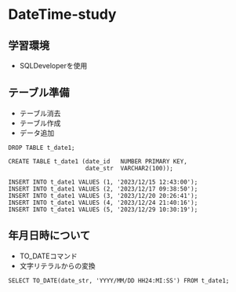 # DateTime-study

## 学習環境
* SQLDeveloperを使用

## テーブル準備
* テーブル消去
* テーブル作成
* データ追加
```
DROP TABLE t_date1;

CREATE TABLE t_date1 (date_id   NUMBER PRIMARY KEY,
                      date_str  VARCHAR2(100));

INSERT INTO t_date1 VALUES (1, '2023/12/15 12:43:00');
INSERT INTO t_date1 VALUES (2, '2023/12/17 09:38:50');
INSERT INTO t_date1 VALUES (3, '2023/12/20 20:26:41');
INSERT INTO t_date1 VALUES (4, '2023/12/24 21:40:16');
INSERT INTO t_date1 VALUES (5, '2023/12/29 10:30:19');
```

## 年月日時について
* TO_DATEコマンド
* 文字リテラルからの変換
```
SELECT TO_DATE(date_str, 'YYYY/MM/DD HH24:MI:SS') FROM t_date1;
```

